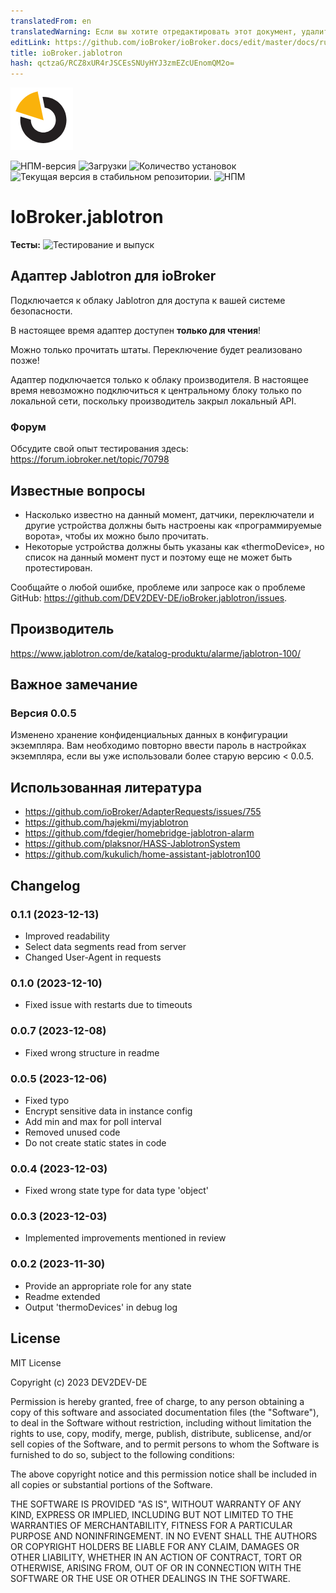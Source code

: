 ```yaml
---
translatedFrom: en
translatedWarning: Если вы хотите отредактировать этот документ, удалите поле «translationFrom», в противном случае этот документ будет снова автоматически переведен
editLink: https://github.com/ioBroker/ioBroker.docs/edit/master/docs/ru/adapterref/iobroker.jablotron/README.md
title: ioBroker.jablotron
hash: qctzaG/RCZ8xUR4rJSCEsSNUyHYJ3zmEZcUEnomQM2o=
---
```

![Логотип](../../../en/adapterref/iobroker.jablotron/admin/jablotron.png)

![НПМ-версия](https://img.shields.io/npm/v/iobroker.jablotron.svg)
![Загрузки](https://img.shields.io/npm/dm/iobroker.jablotron.svg)
![Количество установок](https://iobroker.live/badges/jablotron-installed.svg)
![Текущая версия в стабильном репозитории.](https://iobroker.live/badges/jablotron-stable.svg)
![НПМ](https://nodei.co/npm/iobroker.jablotron.png?downloads=true)

# IoBroker.jablotron
**Тесты:** ![Тестирование и выпуск](https://github.com/DEV2DEV-DE/ioBroker.jablotron/workflows/Test%20and%20Release/badge.svg)

## Адаптер Jablotron для ioBroker
Подключается к облаку Jablotron для доступа к вашей системе безопасности.

В настоящее время адаптер доступен **только для чтения**!

Можно только прочитать штаты. Переключение будет реализовано позже!

Адаптер подключается только к облаку производителя. В настоящее время невозможно подключиться к центральному блоку только по локальной сети, поскольку производитель закрыл локальный API.

### Форум
Обсудите свой опыт тестирования здесь: https://forum.iobroker.net/topic/70798

## Известные вопросы
* Насколько известно на данный момент, датчики, переключатели и другие устройства должны быть настроены как «программируемые ворота», чтобы их можно было прочитать.
* Некоторые устройства должны быть указаны как «thermoDevice», но список на данный момент пуст и поэтому еще не может быть протестирован.

Сообщайте о любой ошибке, проблеме или запросе как о проблеме GitHub: https://github.com/DEV2DEV-DE/ioBroker.jablotron/issues.

## Производитель
https://www.jablotron.com/de/katalog-produktu/alarme/jablotron-100/

## Важное замечание
### Версия 0.0.5
Изменено хранение конфиденциальных данных в конфигурации экземпляра.
Вам необходимо повторно ввести пароль в настройках экземпляра, если вы уже использовали более старую версию < 0.0.5.

## Использованная литература
* https://github.com/ioBroker/AdapterRequests/issues/755
* https://github.com/hajekmi/myjablotron
* https://github.com/fdegier/homebridge-jablotron-alarm
* https://github.com/plaksnor/HASS-JablotronSystem
* https://github.com/kukulich/home-assistant-jablotron100

## Changelog
### 0.1.1 (2023-12-13)
* Improved readability
* Select data segments read from server
* Changed User-Agent in requests

### 0.1.0 (2023-12-10)
* Fixed issue with restarts due to timeouts

### 0.0.7 (2023-12-08)
* Fixed wrong structure in readme

### 0.0.5 (2023-12-06)
* Fixed typo
* Encrypt sensitive data in instance config
* Add min and max for poll interval
* Removed unused code
* Do not create static states in code

### 0.0.4 (2023-12-03)
* Fixed wrong state type for data type 'object'

### 0.0.3 (2023-12-03)
* Implemented improvements mentioned in review

### 0.0.2 (2023-11-30)
* Provide an appropriate role for any state
* Readme extended
* Output 'thermoDevices' in debug log

## License
MIT License

Copyright (c) 2023 DEV2DEV-DE

Permission is hereby granted, free of charge, to any person obtaining a copy
of this software and associated documentation files (the "Software"), to deal
in the Software without restriction, including without limitation the rights
to use, copy, modify, merge, publish, distribute, sublicense, and/or sell
copies of the Software, and to permit persons to whom the Software is
furnished to do so, subject to the following conditions:

The above copyright notice and this permission notice shall be included in all
copies or substantial portions of the Software.

THE SOFTWARE IS PROVIDED "AS IS", WITHOUT WARRANTY OF ANY KIND, EXPRESS OR
IMPLIED, INCLUDING BUT NOT LIMITED TO THE WARRANTIES OF MERCHANTABILITY,
FITNESS FOR A PARTICULAR PURPOSE AND NONINFRINGEMENT. IN NO EVENT SHALL THE
AUTHORS OR COPYRIGHT HOLDERS BE LIABLE FOR ANY CLAIM, DAMAGES OR OTHER
LIABILITY, WHETHER IN AN ACTION OF CONTRACT, TORT OR OTHERWISE, ARISING FROM,
OUT OF OR IN CONNECTION WITH THE SOFTWARE OR THE USE OR OTHER DEALINGS IN THE
SOFTWARE.